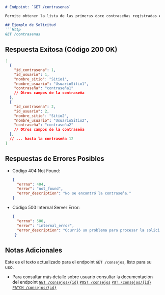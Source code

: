 
```markdown
# Endpoint: `GET /contrasenas`

Permite obtener la lista de las primeras doce contraseñas registradas en el sistema.

## Ejemplo de Solicitud
```http
GET /contrasenas
```

## Respuesta Exitosa (Código 200 OK)
```json
[
  {
    "id_contrasena": 1,
    "id_usuario": 1,
    "nombre_sitio": "Sitio1",
    "nombre_usuario": "UsuarioSitio1",
    "contraseña": "contraseña1"
    // Otros campos de la contraseña
  },
  {
    "id_contrasena": 2,
    "id_usuario": 2,
    "nombre_sitio": "Sitio2",
    "nombre_usuario": "UsuarioSitio2",
    "contraseña": "contraseña2"
    // Otros campos de la contraseña
  },
  // ... hasta la contraseña 12
]


```

## Respuestas de Errores Posibles
- Código 404 Not Found:

  ```json
  {
    "errno": 404,
    "error": "not_found",
    "error_description": "No se encontró la contraseña."
  }
  ```

- Código 500 Internal Server Error:
  ```json
  {
    "errno": 500,
    "error": "internal_error",
    "error_description": "Ocurrió un problema para procesar la solicitud"
   }

  ```

## Notas Adicionales


Este es el texto actualizado para el endpoint `GET /consejos`, listo para su uso.
- Para consultar más detalle sobre usuario consultar
  la documentación del endpoint
[`GET /consejos/{id}`](./endpoints/get-consejos-id.md)
[`POST /consejos`](./endpoints/post-consejos.md)
[`PUT /consejos/{id}`](./endpoints/put-consejos-id.md)
[`PATCH /consejos/{id}`](./endpoints/patch-consejos-id.md)